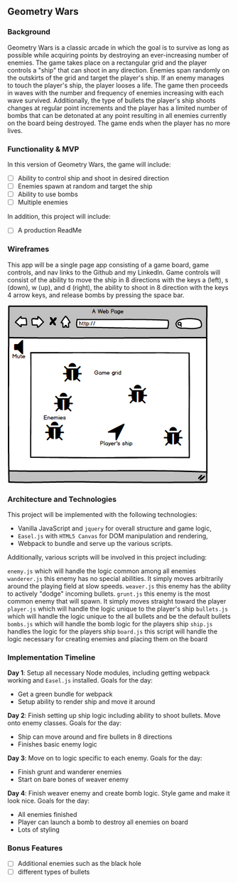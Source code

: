 ## Geometry Wars

### Background

Geometry Wars is a classic arcade in which the goal is to survive as long as possible while acquiring points by destroying an ever-increasing number of enemies. The game takes place on a rectangular grid and the player controls a "ship" that can shoot in any direction. Enemies span randomly on the outskirts of the grid and target the player's ship. If an enemy manages to touch the player's ship, the player looses a life. The game then proceeds in waves with the number and frequency of enemies increasing with each wave survived. Additionally, the type of bullets the player's ship shoots changes at regular point increments and the player has a limited number of bombs that can be detonated at any point resulting in all enemies currently on the board being destroyed. The game ends when the player has no more lives.

### Functionality & MVP

In this version of Geometry Wars, the game will include:

- [ ] Ability to control ship and shoot in desired direction
- [ ] Enemies spawn at random and target the ship
- [ ] Ability to use bombs
- [ ] Multiple enemies

In addition, this project will include:

- [ ] A production ReadMe

### Wireframes

This app will be a single page app consisting of a game board, game controls, and nav links to the Github and my LinkedIn. Game controls will consist of the ability to move the ship in 8 directions with the keys a (left), s (down), w (up), and d (right), the ability to shoot in 8 direction with the keys 4 arrow keys, and release bombs by pressing the space bar.

![wireframes](./images/wireframe.jpeg)

### Architecture and Technologies

This project will be implemented with the following technologies:

- Vanilla JavaScript and `jquery` for overall structure and game logic,
- `Easel.js` with `HTML5 Canvas` for DOM manipulation and rendering,
- Webpack to bundle and serve up the various scripts.

Additionally, various scripts will be involved in this project including:

`enemy.js` which will handle the logic common among all enemies
`wanderer.js`  this enemy has no special abilities. It simply moves arbitrarily around the playing field at slow speeds.
`weaver.js` this enemy has the ability to actively "dodge" incoming bullets.
`grunt.js` this enemy is the most common enemy that will spawn. It simply moves straight toward the player
`player.js` which will handle the logic unique to the player's ship
`bullets.js` which will handle the logic unique to the all bullets and be the default bullets
`bombs.js` which will handle the bomb logic for the players ship
`ship.js` handles the logic for the players ship
`board.js` this script will handle the logic necessary for creating enemies and placing them on the board

### Implementation Timeline

**Day 1**: Setup all necessary Node modules, including getting webpack working and `Easel.js` installed. Goals for the day:

- Get a green bundle for webpack
- Setup ability to render ship and move it around

**Day 2**: Finish setting up ship logic including ability to shoot bullets. Move onto enemy classes. Goals for the day:

- Ship can move around and fire bullets in 8 directions
- Finishes basic enemy logic

**Day 3**: Move on to logic specific to each enemy. Goals for the day:

- Finish grunt and wanderer enemies
- Start on bare bones of weaver enemy

**Day 4**: Finish weaver enemy and create bomb logic. Style game and make it look nice. Goals for the day:

- All enemies finished
- Player can launch a bomb to destroy all enemies on board
- Lots of styling

### Bonus Features

- [ ] Additional enemies such as the black hole
- [ ] different types of bullets
